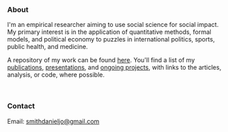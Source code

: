 ### About

I'm an empirical researcher aiming to use social science for social impact. My primary interest is in the application of quantitative methods, formal models, and political economy to puzzles in international politics, sports, public health, and medicine.

A repository of my work can be found [here](./#publications). You'll find a list of my [publications](./publications), [presentations](./presentations), and [ongoing projects](./ongoing), with links to the articles, analysis, or code, where possible.

<br />

### Contact

Email: [smithdanieljo@gmail.com](mailto:smithdanieljo@gmail.com)

